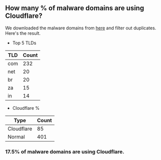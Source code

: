 ## How many % of malware domains are using Cloudflare?


We downloaded the malware domains from [here](https://urlhaus.abuse.ch) and filter out duplicates.
Here's the result.


[//]: # (start replacement)


- Top 5 TLDs

| TLD | Count |
| --- | --- |
| com | 232 |
| net | 20 |
| br | 20 |
| za | 15 |
| in | 14 |


- Cloudflare %

| Type | Count |
| --- | --- |
| Cloudflare | 85 |
| Normal | 401 |


### 17.5% of malware domains are using Cloudflare.